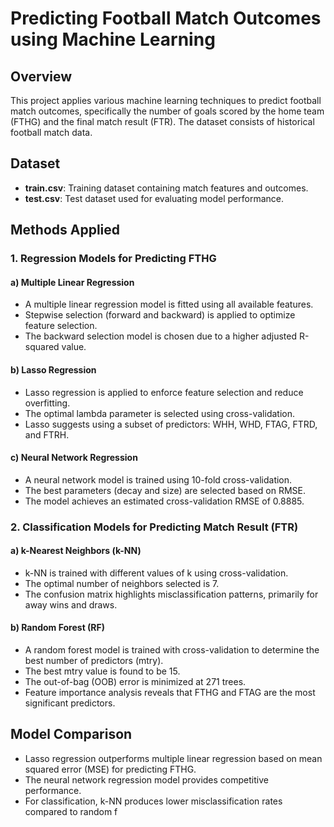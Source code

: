 # Predicting Football Match Outcomes using Machine Learning

## Overview
This project applies various machine learning techniques to predict football match outcomes, specifically the number of goals scored by the home team (FTHG) and the final match result (FTR). The dataset consists of historical football match data.

## Dataset
* **train.csv**: Training dataset containing match features and outcomes.
* **test.csv**: Test dataset used for evaluating model performance.

## Methods Applied

### 1. Regression Models for Predicting FTHG

#### a) Multiple Linear Regression
* A multiple linear regression model is fitted using all available features.
* Stepwise selection (forward and backward) is applied to optimize feature selection.
* The backward selection model is chosen due to a higher adjusted R-squared value.

#### b) Lasso Regression
* Lasso regression is applied to enforce feature selection and reduce overfitting.
* The optimal lambda parameter is selected using cross-validation.
* Lasso suggests using a subset of predictors: WHH, WHD, FTAG, FTRD, and FTRH.

#### c) Neural Network Regression
* A neural network model is trained using 10-fold cross-validation.
* The best parameters (decay and size) are selected based on RMSE.
* The model achieves an estimated cross-validation RMSE of 0.8885.

### 2. Classification Models for Predicting Match Result (FTR)

#### a) k-Nearest Neighbors (k-NN)
* k-NN is trained with different values of k using cross-validation.
* The optimal number of neighbors selected is 7.
* The confusion matrix highlights misclassification patterns, primarily for away wins and draws.

#### b) Random Forest (RF)
* A random forest model is trained with cross-validation to determine the best number of predictors (mtry).
* The best mtry value is found to be 15.
* The out-of-bag (OOB) error is minimized at 271 trees.
* Feature importance analysis reveals that FTHG and FTAG are the most significant predictors.

## Model Comparison
* Lasso regression outperforms multiple linear regression based on mean squared error (MSE) for predicting FTHG.
* The neural network regression model provides competitive performance.
* For classification, k-NN produces lower misclassification rates compared to random f
